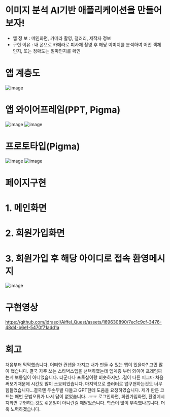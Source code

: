 # 이미지 분석 AI기반 애플리케이션을 만들어보자!
- 앱 정  보 : 메인화면, 카메라 촬영, 갤러리, 제작자 정보
- 구현 이유 : 내 폰으로 카메라로 피사체 촬영 후 해당 이미지를 분석하여 어떤 객체인지, 또는 정확도는 얼마인지를 확인


# 앱 계층도
![image](https://github.com/user-attachments/assets/a91334ee-433a-4121-9213-745b2d31e31c)



# 앱 와이어프레임(PPT, Pigma)
![image](https://github.com/idrasol/Aiffel_Quest/assets/169630890/ab045f00-6512-4b14-ba94-c3052e321c6d)
![image](https://github.com/idrasol/Aiffel_Quest/assets/169630890/4f0ef317-f8dd-47f0-8c0a-80479032a150)


# 프로토타입(Pigma)
![image](https://github.com/idrasol/Aiffel_Quest/assets/169630890/d2d71438-1a4d-4c10-a2c0-921f458d2671)
![image](https://github.com/idrasol/Aiffel_Quest/assets/169630890/31068cd2-aebf-4af2-90b9-7a777e4de820)


# 페이지구현
# 1. 메인화면
# 2. 회원가입화면
# 3. 회원가입 후 해당 아이디로 접속 환영메시지
![image](https://github.com/idrasol/Aiffel_Quest/assets/169630890/dc8d4024-4200-451e-9ff2-8e6b76abd512)

# 구현영상


https://github.com/idrasol/Aiffel_Quest/assets/169630890/7ec1c9cf-3476-48d4-b6e1-5470f71add1a


# 회고
처음부터 막막했습니다. 어떠한 컨셉을 가지고 내가 만들 수 있는 앱이 있을까? 고민 많이 했습니다. 결국 자주 쓰는 스타벅스앱을 선택하였는데
앱계층 부터 와이어 프레임짜는게 보통일이 아니었습니다. 더군다나 포토샵이랑 비슷하지만...결이 다른 피그마 처음써보기때문에
시간도 많이 소요되었습니다.
마지막으로 플러터로 앱구현하는것도 너무 힘들었습니다...결국엔 두손두발 다들고 GPT한테 도움을 요청하였습니다.
제가 만든 코드는 매번 문법오류가 나서 답이 없었습니다...ㅜㅜ
로그인화면, 회원가입화면, 환영메시지화면 구현하는것도 쉬운일이 아니란걸 깨달았습니다.
학습이 많이 부족했나봅니다. 더욱 노력하겠습니다.


